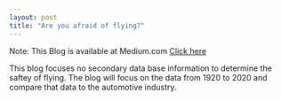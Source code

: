 ```yaml
---
layout: post
title: "Are you afraid of flying?"
---
```


Note: This Blog is available at Medium.com [Click here](https://joseph-rochelle.medium.com/are-you-afraid-to-fly-89a13e96880b)

This blog focuses no secondary data base information to determine the saftey of flying. The blog will focus on the data from 1920 to 2020 and compare that data to the automotive industry. 

